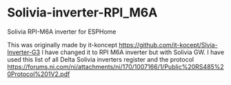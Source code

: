 # Solivia-inverter-RPI_M6A
Solivia RPI-M6A inverter for ESPHome

This was originally made by it-koncept https://github.com/it-kocept/Slvia-Inverter-G3 I have changed it to RPI M6A inverter but with Solivia GW. I have used this list of all Delta Solivia inverters register and the protocol https://forums.ni.com/ni/attachments/ni/170/1007166/1/Public%20RS485%20Protocol%201V2.pdf
